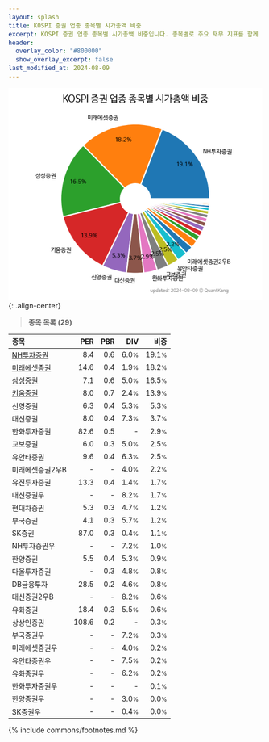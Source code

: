 ```yaml
---
layout: splash
title: KOSPI 증권 업종 종목별 시가총액 비중
excerpt: KOSPI 증권 업종 종목별 시가총액 비중입니다. 종목별로 주요 재무 지표를 함께 표시합니다.
header:
  overlay_color: "#800000"
  show_overlay_excerpt: false
last_modified_at: 2024-08-09
---
```



![KOSPI 증권 업종 종목별 시가총액 비중](/stats/sector/images/kospi_업종_증권_종목.png){: .align-center}


> **종목 목록 (29)**<a id="list"></a>

| **종목** | **PER** | **PBR** | **DIV** | **비중** |
| :------- | ------: | ------: | ------: | -------: |
| [NH투자증권](/005940/) | 8.4 | 0.6 | 6.0<small>%</small> | 19.1<small>%</small> |
| [미래에셋증권](/006800/) | 14.6 | 0.4 | 1.9<small>%</small> | 18.2<small>%</small> |
| [삼성증권](/016360/) | 7.1 | 0.6 | 5.0<small>%</small> | 16.5<small>%</small> |
| [키움증권](/039490/) | 8.0 | 0.7 | 2.4<small>%</small> | 13.9<small>%</small> |
| 신영증권 | 6.3 | 0.4 | 5.3<small>%</small> | 5.3<small>%</small> |
| 대신증권 | 8.0 | 0.4 | 7.3<small>%</small> | 3.7<small>%</small> |
| 한화투자증권 | 82.6 | 0.5 | - | 2.9<small>%</small> |
| 교보증권 | 6.0 | 0.3 | 5.0<small>%</small> | 2.5<small>%</small> |
| 유안타증권 | 9.6 | 0.4 | 6.3<small>%</small> | 2.5<small>%</small> |
| 미래에셋증권2우B | - | - | 4.0<small>%</small> | 2.2<small>%</small> |
| 유진투자증권 | 13.3 | 0.4 | 1.4<small>%</small> | 1.7<small>%</small> |
| 대신증권우 | - | - | 8.2<small>%</small> | 1.7<small>%</small> |
| 현대차증권 | 5.3 | 0.3 | 4.7<small>%</small> | 1.2<small>%</small> |
| 부국증권 | 4.1 | 0.3 | 5.7<small>%</small> | 1.2<small>%</small> |
| SK증권 | 87.0 | 0.3 | 0.4<small>%</small> | 1.1<small>%</small> |
| NH투자증권우 | - | - | 7.2<small>%</small> | 1.0<small>%</small> |
| 한양증권 | 5.5 | 0.4 | 5.3<small>%</small> | 0.9<small>%</small> |
| 다올투자증권 | - | 0.3 | 4.8<small>%</small> | 0.8<small>%</small> |
| DB금융투자 | 28.5 | 0.2 | 4.6<small>%</small> | 0.8<small>%</small> |
| 대신증권2우B | - | - | 8.2<small>%</small> | 0.6<small>%</small> |
| 유화증권 | 18.4 | 0.3 | 5.5<small>%</small> | 0.6<small>%</small> |
| 상상인증권 | 108.6 | 0.2 | - | 0.3<small>%</small> |
| 부국증권우 | - | - | 7.2<small>%</small> | 0.3<small>%</small> |
| 미래에셋증권우 | - | - | 4.0<small>%</small> | 0.2<small>%</small> |
| 유안타증권우 | - | - | 7.5<small>%</small> | 0.2<small>%</small> |
| 유화증권우 | - | - | 6.2<small>%</small> | 0.2<small>%</small> |
| 한화투자증권우 | - | - | - | 0.1<small>%</small> |
| 한양증권우 | - | - | 3.0<small>%</small> | 0.0<small>%</small> |
| SK증권우 | - | - | 0.4<small>%</small> | 0.0<small>%</small> |

{% include commons/footnotes.md %}